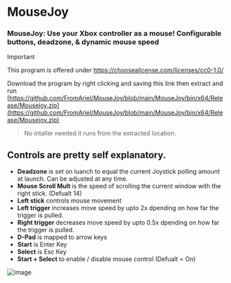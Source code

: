 # MouseJoy
### MouseJoy: Use your Xbox controller as a mouse! Configurable buttons, deadzone, & dynamic mouse speed

> [!IMPORTANT]
>This program is offered under https://choosealicense.com/licenses/cc0-1.0/

Download the program by right clicking and saving this link then extract and run [https://github.com/FromAriel/MouseJoy/blob/main/MouseJoy/bin/x64/Release/Mousejoy.zip](https://github.com/FromAriel/MouseJoy/blob/main/MouseJoy/bin/x64/Release/Mousejoy.zip)
> No intaller needed it runs from the extracted location.

## Controls are pretty self explanatory.

- **Deadzone** is set on luanch to equal the current Joystick polling amount at launch. Can be adjusted at any time.
- **Mouse Scroll Mult** is the speed of scrolling the current window with the right stick. (Defualt 14)
- **Left stick** controls mouse movement 
- **Left trigger** increases move speed by upto 2x dpending on how far the trigger is pulled.
- **Right trigger** decreases move speed by upto 0.5x dpending on how far the trigger is pulled.
- **D-Pad** is mapped to arrow keys
- **Start** is Enter Key
- **Select** is Esc Key
- **Start + Select** to enable / disable mouse control (Defualt = On)

![image](https://github.com/FromAriel/MouseJoy/assets/52693758/b2dc7505-e431-412b-aea0-eb916a9f8ed0)


